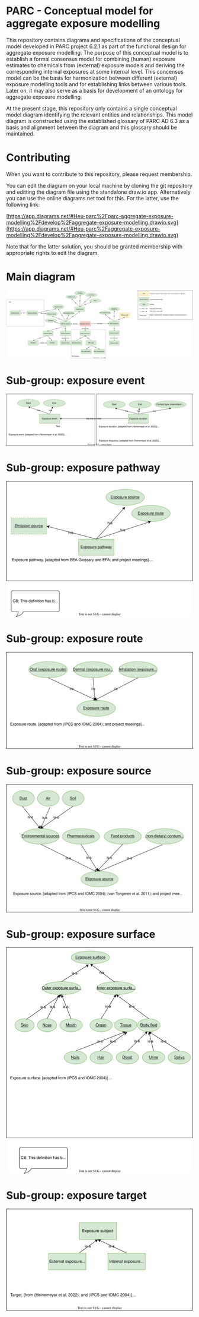 # PARC - Conceptual model for aggregate exposure modelling

This repository contains diagrams and specifications of the conceptual model developed in PARC project 6.2.1 as part of the functional design for aggregate exposure modelling. The purpose of this conceptual model is to establish a formal consensus model for combining (human) exposure estimates to chemicals from (external) exposure models and deriving the corresponding internal exposures at some internal level. This concensus model can be the basis for harmonization between different (external) exposure modelling tools and for establishing links between various tools. Later on, it may also serve as a basis for development of an ontology for aggregate exposure modelling.

At the present stage, this repository only contains a single conceptual model diagram identifying the relevant entities and relationships. This model diagram is constructed using the established glossary of PARC AD 6.3 as a basis and alignment between the diagram and this glossary should be maintained.

# Contributing

When you want to contribute to this repository, please request membership.

You can edit the diagram on your local machine by cloning the git repository and editting the diagram file using the standalone draw.io app. Alternatively you can use the online diagrams.net tool for this. For the latter, use the following link:

[https://app.diagrams.net/#Heu-parc%2Fparc-aggregate-exposure-modelling%2Fdevelop%2Faggregate-exposure-modelling.drawio.svg](https://app.diagrams.net/#Heu-parc%2Faggregate-exposure-modelling%2Fdevelop%2Faggregate-exposure-modelling.drawio.svg)

Note that for the latter solution, you should be granted membership with appropriate rights to edit the diagram.

# Main diagram

![Main diagram for aggregate exposure modelling](aggregate-exposure-modelling.drawio.svg)

# Sub-group: exposure event

![Sub-group: exposure event](sub-group-exposure-event.drawio.svg)

# Sub-group: exposure pathway

![Sub-group: exposure pathway](sub-group-exposure-pathway.drawio.svg)

# Sub-group: exposure route

![Sub-group: exposure route](sub-group-exposure-route.drawio.svg)

# Sub-group: exposure source

![Sub-group: exposure source](sub-group-exposure-source.drawio.svg)

# Sub-group: exposure surface

![Sub-group: exposure surface](sub-group-exposure-surface.drawio.svg)

# Sub-group: exposure target

![Sub-group: exposure target](sub-group-exposure-target.drawio.svg)
